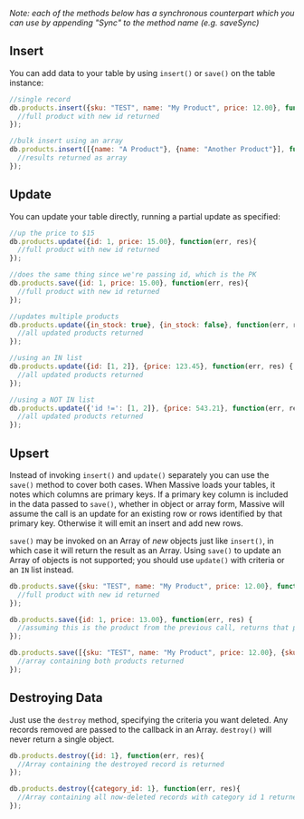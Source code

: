 *Note: each of the methods below has a synchronous counterpart which you can use by appending "Sync" to the method name (e.g. saveSync)*

## Insert

You can add data to your table by using `insert()` or `save()` on the table instance:

```js
//single record
db.products.insert({sku: "TEST", name: "My Product", price: 12.00}, function(err, res){
  //full product with new id returned
});

//bulk insert using an array
db.products.insert([{name: "A Product"}, {name: "Another Product"}], function (err, res) {
  //results returned as array
});
```

## Update

You can update your table directly, running a partial update as specified:

```js
//up the price to $15
db.products.update({id: 1, price: 15.00}, function(err, res){
  //full product with new id returned
});

//does the same thing since we're passing id, which is the PK
db.products.save({id: 1, price: 15.00}, function(err, res){
  //full product with new id returned
});

//updates multiple products
db.products.update({in_stock: true}, {in_stock: false}, function(err, res) {
  //all updated products returned
});

//using an IN list
db.products.update({id: [1, 2]}, {price: 123.45}, function(err, res) {
  //all updated products returned
});

//using a NOT IN list
db.products.update({'id !=': [1, 2]}, {price: 543.21}, function(err, res) {
  //all updated products returned
});
```

## Upsert

Instead of invoking `insert()` and `update()` separately you can use the `save()` method to cover both cases. When Massive loads your tables, it notes which columns are primary keys. If a primary key column is included in the data passed to `save()`, whether in object or array form, Massive will assume the call is an update for an existing row or rows identified by that primary key. Otherwise it will emit an insert and add new rows.

`save()` may be invoked on an Array of _new_ objects just like `insert()`, in which case it will return the result as an Array. Using `save()` to update an Array of objects is not supported; you should use `update()` with criteria or an `IN` list instead.

```js
db.products.save({sku: "TEST", name: "My Product", price: 12.00}, function(err, res) {
  //full product with new id returned
});

db.products.save({id: 1, price: 13.00}, function(err, res) {
  //assuming this is the product from the previous call, returns that product with an id of 1 and an updated price of 13.00
});

db.products.save([{sku: "TEST", name: "My Product", price: 12.00}, {sku: "SAMPLE", name: "Another Product", price: 6.00}], function(err, res) {
  //array containing both products returned
});
```

## Destroying Data

Just use the `destroy` method, specifying the criteria you want deleted. Any records removed are passed to the callback in an Array. `destroy()` will never return a single object.

```js
db.products.destroy({id: 1}, function(err, res){
  //Array containing the destroyed record is returned
});

db.products.destroy({category_id: 1}, function(err, res){
  //Array containing all now-deleted records with category id 1 returned
});
```
